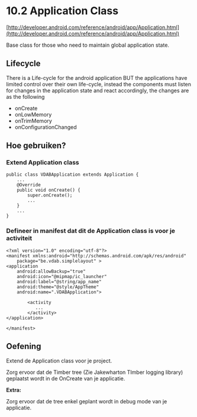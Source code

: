 # 10.2 Application Class #

[http://developer.android.com/reference/android/app/Application.html](http://developer.android.com/reference/android/app/Application.html)

Base class for those who need to maintain global application state. 

## Lifecycle ##


There is a Life-cycle for the android application BUT the applications have limited control over their own life-cycle, instead the components must listen for changes in the application state and react accordingly, the changes are as the following

- onCreate
- onLowMemory
- onTrimMemory
- onConfigurationChanged


## Hoe gebruiken? ##

### Extend Application class ###

    public class VDABApplication extends Application {
    	...
	    @Override
	    public void onCreate() {
	        super.onCreate();
	        ...
	    }
		...
    }

### Defineer in manifest dat dit de Application class is voor je activiteit ###

    <?xml version="1.0" encoding="utf-8"?>
    <manifest xmlns:android="http://schemas.android.com/apk/res/android"
    	package="be.vdab.simplelayout" >
    <application
	    android:allowBackup="true"
	    android:icon="@mipmap/ic_launcher"
	    android:label="@string/app_name"
	    android:theme="@style/AppTheme"
	    android:name=".VDABApplication">
    
		    <activity
		       ...
		    </activity>
    </application>
    
    </manifest>



## Oefening ##

Extend de Application class voor je project.

Zorg ervoor dat de Timber tree (Zie Jakewharton TImber logging library) geplaatst wordt in de OnCreate van je applicatie.


**Extra:**

Zorg ervoor dat de tree enkel geplant wordt in debug mode van je applicatie.